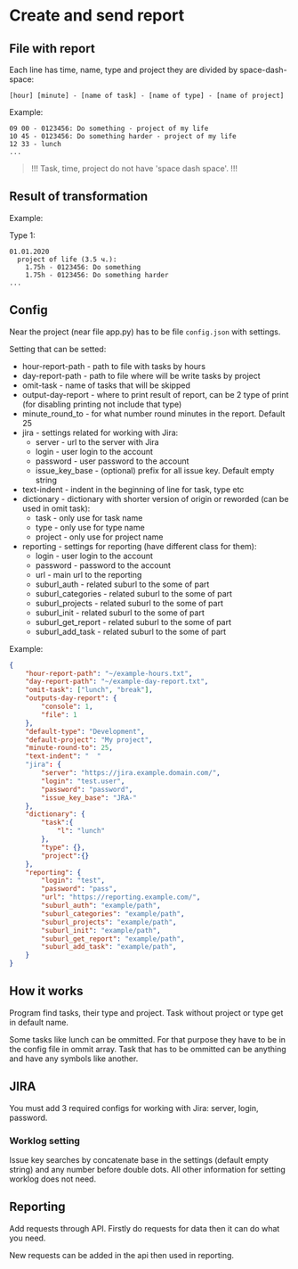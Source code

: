 # Create and send report

## File with report

Each line has time, name, type and project they are divided by space-dash-space:

```
[hour] [minute] - [name of task] - [name of type] - [name of project]
```

Example:

```
09 00 - 0123456: Do something - project of my life
10 45 - 0123456: Do something harder - project of my life
12 33 - lunch
...
```

> !!! Task, time, project do not have 'space dash space'. !!!

## Result of transformation

Example:

Type 1:

```
01.01.2020
  project of life (3.5 ч.):
    1.75h - 0123456: Do something
    1.75h - 0123456: Do something harder
...
```

## Config

Near the project (near file app.py) has to be file `config.json` with settings.

Setting that can be setted:

-   hour-report-path - path to file with tasks by hours
-   day-report-path - path to file where will be write tasks by project
-   omit-task - name of tasks that will be skipped
-   output-day-report - where to print result of report, can be 2 type of print (for disabling printing not include that type)
-   minute_round_to - for what number round minutes in the report. Default 25
-   jira - settings related for working with Jira:
    -   server - url to the server with Jira
    -   login - user login to the account
    -   password - user password to the account
    -   issue_key_base - (optional) prefix for all issue key. Default empty string
-   text-indent - indent in the beginning of line for task, type etc
-   dictionary - dictionary with shorter version of origin or reworded (can be used in omit task):
    -   task - only use for task name
    -   type - only use for type name
    -   project - only use for project name
-   reporting - settings for reporting (have different class for them):
    -   login - user login to the account
    -   password - password to the account
    -   url - main url to the reporting
    -   suburl_auth - related suburl to the some of part
    -   suburl_categories - related suburl to the some of part
    -   suburl_projects - related suburl to the some of part
    -   suburl_init - related suburl to the some of part
    -   suburl_get_report - related suburl to the some of part
    -   suburl_add_task - related suburl to the some of part

Example:

```json
{
    "hour-report-path": "~/example-hours.txt",
    "day-report-path": "~/example-day-report.txt",
    "omit-task": ["lunch", "break"],
    "outputs-day-report": {
        "console": 1,
        "file": 1
    },
    "default-type": "Development",
    "default-project": "My project",
    "minute-round-to": 25,
    "text-indent": "  "
    "jira": {
        "server": "https://jira.example.domain.com/",
        "login": "test.user",
        "password": "password",
        "issue_key_base": "JRA-"
    },
    "dictionary": {
        "task":{
            "l": "lunch"
        },
        "type": {},
        "project":{}
    },
    "reporting": {
        "login": "test",
        "password": "pass",
        "url": "https://reporting.example.com/",
        "suburl_auth": "example/path",
        "suburl_categories": "example/path",
        "suburl_projects": "example/path",
        "suburl_init": "example/path",
        "suburl_get_report": "example/path",
        "suburl_add_task": "example/path",
    }
}
```

## How it works

Program find tasks, their type and project. Task without project or type get in default name.

Some tasks like lunch can be ommitted. For that purpose they have to be in the config file in ommit array.
Task that has to be ommitted can be anything and have any symbols like another.

## JIRA

You must add 3 required configs for working with Jira: server, login, password.

### Worklog setting

Issue key searches by concatenate base in the settings (default empty string) and any number before double dots. All other information for setting worklog does not need.

## Reporting

Add requests through API.
Firstly do requests for data then it can do what you need.

New requests can be added in the api then used in reporting.
